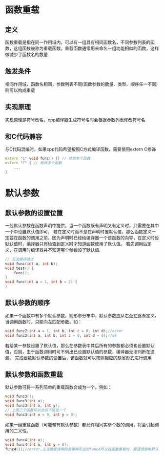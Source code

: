 # 函数重载
## 定义
函数重载是指在同一作用域内，可以有一组具有相同函数名，不同参数列表的函数，这组函数被称为重载函数。重载函数通常用来命名一组功能相似的函数，这样做减少了函数名的数量

## 触发条件
相同作用域，函数名相同，参数列表不同(函数参数的数量、类型、顺序任一不同)则可以构成重载

## 实现原理
实现原理是符号改名，cpp编译器生成符号名时会根据参数列表修改符号名

## 和C代码兼容
与C代码混编时，如果cpp代码希望按照C方式编译函数，需要使用extern C修饰
```cc
extern "C" void func() {} // 修饰单个函数
extern "C" { // 修饰多个函数
    ...
}
```

# 默认参数
## 默认参数的设置位置
一般默认参数在函数声明中提供。当一个函数既有声明又有定义时，只需要在其中一个中设置默认值即可。
若在定义时而不是在声明时置默认值，那么函数定义一定要在函数的调用之前。因为声明时已经给编译器一个该函数的向导，在定义时设默认值时，编译器只有检查到定义时才知道函数使用了默认值。
若先调用后定义，在调用时编译器并不知道哪个参数设了默认值.

```cc
// 无法编译通过
void func(int a, int b);
void test() {
    func();
}
void func(int a = 1, int b = 2) {
}
```

## 默认参数的顺序
如果一个函数中有多个默认参数，则形参分布中，默认参数应从右至左逐渐定义。当调用函数时，只能向左匹配参数。如：
```cc
void func2(int a = 1, int b, int c = 0, int d);//error
void func2(int a, int b, int c = 0, int d = 0);//ok
```
若给某一参数设置了默认值，那么在参数表中其后所有的参数都必须也设置默认值，否则，由于函数调用时可不列出已设置默认值的参数，编译器无法判断在遗漏。
完成函数默认参数的设置后，该函数就可以按照相应的缺省形式进行调用

## 默认参数和函数重载
默认参数可将一系列简单的重载函数合成为一个。例如：
```cc
void func3();
void func3(int x);
void func3(int x, int y);
// 上面三个函数可以合成下面这一个
void func3(int x = 0, int y = 0);
```
如果一组重载函数（可能带有默认参数）都允许相同实參个数的调用，将会引起调用的二义性。
```cc
void func4(int x);
void func4(int x, int y = 0);
func4(1);//error,无法确定调用的是哪种形式的func4所以在函数重载时，要谨慎使用默认参数
```


